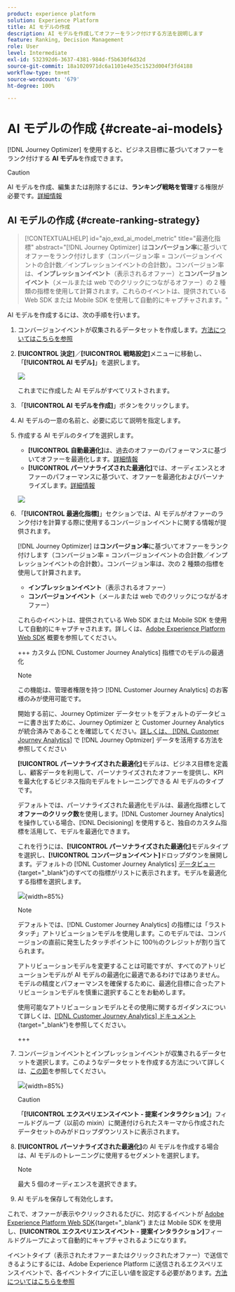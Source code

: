```yaml
---
product: experience platform
solution: Experience Platform
title: AI モデルの作成
description: AI モデルを作成してオファーをランク付けする方法を説明します
feature: Ranking, Decision Management
role: User
level: Intermediate
exl-id: 532392d6-3637-4381-984d-f5b630f6d32d
source-git-commit: 18a1020971dc6a1101e4e35c1523d004f3fd4188
workflow-type: tm+mt
source-wordcount: '679'
ht-degree: 100%

---
```


# AI モデルの作成 {#create-ai-models}

[!DNL Journey Optimizer] を使用すると、ビジネス目標に基づいてオファーをランク付けする **AI モデル**&#x200B;を作成できます。

>[!CAUTION]
>
>AI モデルを作成、編集または削除するには、**ランキング戦略を管理**&#x200B;する権限が必要です。[詳細情報](../../administration/high-low-permissions.md#manage-ranking-strategies)

## AI モデルの作成 {#create-ranking-strategy}

>[!CONTEXTUALHELP]
>id="ajo_exd_ai_model_metric"
>title="最適化指標"
>abstract="[!DNL Journey Optimizer] は&#x200B;**コンバージョン率**&#x200B;に基づいてオファーをランク付けします（コンバージョン率 = コンバージョンイベントの合計数／インプレッションイベントの合計数）。コンバージョン率は、**インプレッションイベント**（表示されるオファー）と&#x200B;**コンバージョンイベント**（メールまたは web でのクリックにつながるオファー）の 2 種類の指標を使用して計算されます。これらのイベントは、提供されている Web SDK または Mobile SDK を使用して自動的にキャプチャされます。"

AI モデルを作成するには、次の手順を行います。

1. コンバージョンイベントが収集されるデータセットを作成します。[方法についてはこちらを参照](../data-collection/create-dataset.md)

1. **[!UICONTROL 決定]**／**[!UICONTROL 戦略設定]**&#x200B;メニューに移動し、「**[!UICONTROL AI モデル]**」を選択します。

   ![](../assets/ai-model-list.png)

   これまでに作成した AI モデルがすべてリストされます。

1. 「**[!UICONTROL AI モデルを作成]**」ボタンをクリックします。

1. AI モデルの一意の名前と、必要に応じて説明を指定します。

1. 作成する AI モデルのタイプを選択します。

   * **[!UICONTROL 自動最適化]**&#x200B;は、過去のオファーのパフォーマンスに基づいてオファーを最適化します。[詳細情報](auto-optimization-model.md)
   * **[!UICONTROL パーソナライズされた最適化]**&#x200B;では、オーディエンスとオファーのパフォーマンスに基づいて、オファーを最適化およびパーソナライズします。[詳細情報](personalized-optimization-model.md)

   ![](../assets/ai-model-types.png)

1. 「**[!UICONTROL 最適化指標]**」セクションでは、AI モデルがオファーのランク付けを計算する際に使用するコンバージョンイベントに関する情報が提供されます。

   [!DNL Journey Optimizer] は&#x200B;**コンバージョン率**&#x200B;に基づいてオファーをランク付けします（コンバージョン率 = コンバージョンイベントの合計数／インプレッションイベントの合計数）。コンバージョン率は、次の 2 種類の指標を使用して計算されます。
   * **インプレッションイベント**（表示されるオファー）
   * **コンバージョンイベント**（メールまたは web でのクリックにつながるオファー）

   これらのイベントは、提供されている Web SDK または Mobile SDK を使用して自動的にキャプチャされます。詳しくは、[Adobe Experience Platform Web SDK](https://experienceleague.adobe.com/docs/experience-platform/edge/home.html?lang=ja) 概要を参照してください。

   +++ カスタム [!DNL Customer Journey Analytics] 指標でのモデルの最適化

   >[!NOTE]
   >
   >この機能は、管理者権限を持つ [!DNL Customer Journey Analytics] のお客様のみが使用可能です。
   >
   >開始する前に、Journey Optimizer データセットをデフォルトのデータビューに書き出すために、Journey Optimizer と Customer Journey Analytics が統合済みであることを確認してください。[詳しくは、 [!DNL Customer Journey Analytics]](../../reports/cja-ajo.md) で  [!DNL Journey Optmizer]  データを活用する方法を参照してください

   **[!UICONTROL パーソナライズされた最適化]**&#x200B;モデルは、ビジネス目標を定義し、顧客データを利用して、パーソナライズされたオファーを提供し、KPI を最大化するビジネス指向モデルをトレーニングできる AI モデルのタイプです。

   デフォルトでは、パーソナライズされた最適化モデルは、最適化指標として&#x200B;**オファーのクリック数**&#x200B;を使用します。[!DNL Customer Journey Analytics] を操作している場合、[!DNL Decisioning] を使用すると、独自のカスタム指標を活用して、モデルを最適化できます。

   これを行うには、**[!UICONTROL パーソナライズされた最適化]**&#x200B;モデルタイプを選択し、**[!UICONTROL コンバージョンイベント]**&#x200B;ドロップダウンを展開します。デフォルトの [!DNL Customer Journey Analytics] [データビュー](https://experienceleague.adobe.com/ja/docs/analytics-platform/using/cja-dataviews/data-views){target="_blank"}のすべての指標がリストに表示されます。モデルを最適化する指標を選択します。

   ![](../assets/ai-model-custom-metrics.png){width=85%}

   >[!NOTE]
   >
   >デフォルトでは、[!DNL Customer Journey Analytics] の指標には「ラストタッチ」アトリビューションモデルを使用します。このモデルでは、コンバージョンの直前に発生したタッチポイントに 100％のクレジットが割り当てられます。
   >
   >アトリビューションモデルを変更することは可能ですが、すべてのアトリビューションモデルが AI モデルの最適化に最適であるわけではありません。モデルの精度とパフォーマンスを確保するために、最適化目標に合ったアトリビューションモデルを慎重に選択することをお勧めします。
   >
   >使用可能なアトリビューションモデルとその使用に関するガイダンスについて詳しくは、[[!DNL Customer Journey Analytics]  ドキュメント](https://experienceleague.adobe.com/ja/docs/analytics-platform/using/cja-dataviews/component-settings/attribution){target="_blank"}を参照してください。

   +++

1. コンバージョンイベントとインプレッションイベントが収集されるデータセットを選択します。このようなデータセットを作成する方法について詳しくは、[この節](../data-collection/create-dataset.md)を参照してください。

   ![](../assets/ai-model-datasets.png){width=85%}

   >[!CAUTION]
   >
   >「**[!UICONTROL エクスペリエンスイベント - 提案インタラクション]**」フィールドグループ（以前の mixin）に関連付けられたスキーマから作成されたデータセットのみがドロップダウンリストに表示されます。

1. **[!UICONTROL パーソナライズされた最適化]**&#x200B;の AI モデルを作成する場合は、AI モデルのトレーニングに使用するセグメントを選択します。

   <!--➡️ [Discover this feature in video](#video)-->

   >[!NOTE]
   >
   >最大 5 個のオーディエンスを選択できます。

1. AI モデルを保存して有効化します。

<!--At this point, you must have:

* created the AI model,
* defined which type of event you want to capture - offer displayed (impression) and/or offer clicked (conversion),
* and in which dataset you want to collect the event data.-->

これで、オファーが表示やクリックされるたびに、対応するイベントが [Adobe Experience Platform Web SDK](https://experienceleague.adobe.com/docs/experience-platform/edge/web-sdk-faq.html?lang=ja#what-is-adobe-experience-platform-web-sdk%3F){target="_blank"} または Mobile SDK を使用し、**[!UICONTROL エクスペリエンスイベント - 提案インタラクション]**&#x200B;フィールドグループによって自動的にキャプチャされるようになります。

イベントタイプ（表示されたオファーまたはクリックされたオファー）で送信できるようにするには、Adobe Experience Platform に送信されるエクスペリエンスイベントで、各イベントタイプに正しい値を設定する必要があります。[方法についてはこちらを参照](../data-collection/schema-requirement.md)

<!--
## How-to video {#video}

Learn how to create a personalized optimization model and how to apply it to a decision.

>[!VIDEO](https://video.tv.adobe.com/v/3419954?quality=12)-->
